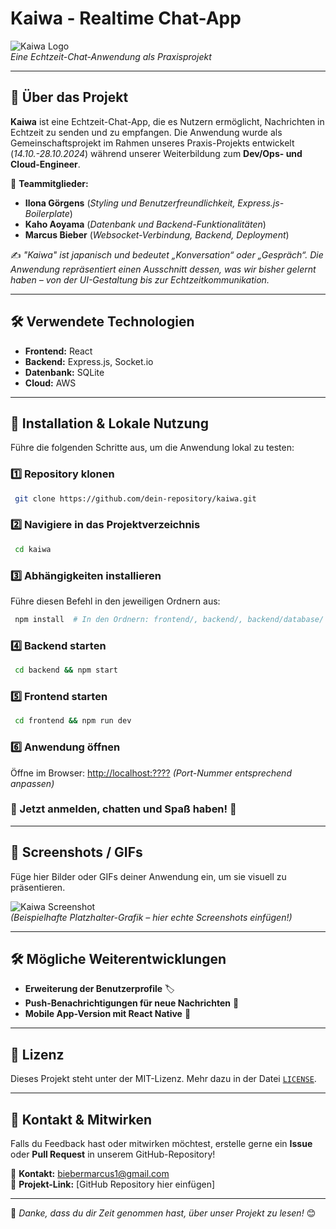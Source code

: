 # Kaiwa - Realtime Chat-App

![Kaiwa Logo](https://via.placeholder.com/800x200.png?text=Kaiwa+Chat-App)  
*Eine Echtzeit-Chat-Anwendung als Praxisprojekt*

---

## 📌 Über das Projekt

**Kaiwa** ist eine Echtzeit-Chat-App, die es Nutzern ermöglicht, Nachrichten in Echtzeit zu senden und zu empfangen. Die Anwendung wurde als Gemeinschaftsprojekt im Rahmen unseres Praxis-Projekts entwickelt (*14.10.-28.10.2024*) während unserer Weiterbildung zum **Dev/Ops- und Cloud-Engineer**.

🔹 **Teammitglieder:**  
- **Ilona Görgens** (*Styling und Benutzerfreundlichkeit, Express.js-Boilerplate*)
- **Kaho Aoyama** (*Datenbank und Backend-Funktionalitäten*)
- **Marcus Bieber** (*Websocket-Verbindung, Backend, Deployment*)

✍️ *"Kaiwa" ist japanisch und bedeutet „Konversation“ oder „Gespräch“. Die Anwendung repräsentiert einen Ausschnitt dessen, was wir bisher gelernt haben – von der UI-Gestaltung bis zur Echtzeitkommunikation.*

---

## 🛠️ Verwendete Technologien

- **Frontend:** React
- **Backend:** Express.js, Socket.io
- **Datenbank:** SQLite
- **Cloud:** AWS

---

## 🚀 Installation & Lokale Nutzung

Führe die folgenden Schritte aus, um die Anwendung lokal zu testen:

### 1️⃣ Repository klonen
```sh
 git clone https://github.com/dein-repository/kaiwa.git
```

### 2️⃣ Navigiere in das Projektverzeichnis
```sh
 cd kaiwa
```

### 3️⃣ Abhängigkeiten installieren
Führe diesen Befehl in den jeweiligen Ordnern aus:
```sh
 npm install  # In den Ordnern: frontend/, backend/, backend/database/
```

### 4️⃣ Backend starten
```sh
 cd backend && npm start
```

### 5️⃣ Frontend starten
```sh
 cd frontend && npm run dev
```

### 6️⃣ Anwendung öffnen
Öffne im Browser:
[http://localhost:????](http://localhost:????) *(Port-Nummer entsprechend anpassen)*

### 🎉 Jetzt anmelden, chatten und Spaß haben! 🎉

---

## 📸 Screenshots / GIFs

Füge hier Bilder oder GIFs deiner Anwendung ein, um sie visuell zu präsentieren.

![Kaiwa Screenshot](https://via.placeholder.com/800x400.png?text=Screenshot+Kaiwa)  
*(Beispielhafte Platzhalter-Grafik – hier echte Screenshots einfügen!)*

---

## 🛠️ Mögliche Weiterentwicklungen

- **Erweiterung der Benutzerprofile** 🏷️
- **Push-Benachrichtigungen für neue Nachrichten** 🔔
- **Mobile App-Version mit React Native** 📱

---

## 📜 Lizenz
Dieses Projekt steht unter der MIT-Lizenz. Mehr dazu in der Datei [`LICENSE`](LICENSE).

---

## 🤝 Kontakt & Mitwirken
Falls du Feedback hast oder mitwirken möchtest, erstelle gerne ein **Issue** oder **Pull Request** in unserem GitHub-Repository!

📧 **Kontakt:** biebermarcus1@gmail.com  
🔗 **Projekt-Link:** [GitHub Repository hier einfügen]

---

📝 *Danke, dass du dir Zeit genommen hast, über unser Projekt zu lesen!* 😊



